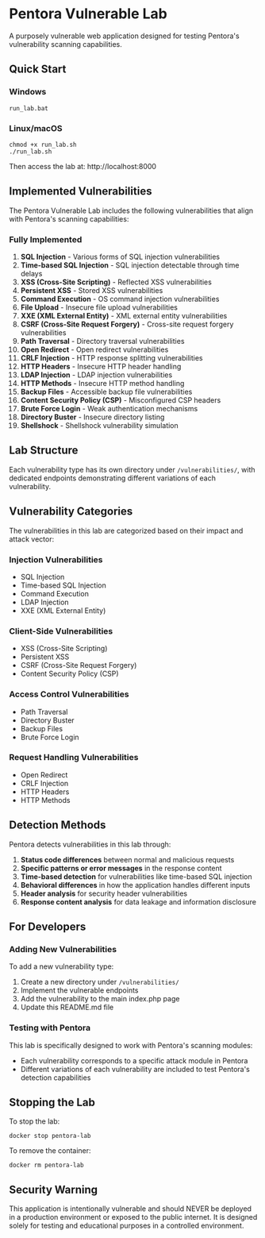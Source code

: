 # Pentora Vulnerable Lab

A purposely vulnerable web application designed for testing Pentora's vulnerability scanning capabilities.

## Quick Start

### Windows
```
run_lab.bat
```

### Linux/macOS
```
chmod +x run_lab.sh
./run_lab.sh
```

Then access the lab at: http://localhost:8000

## Implemented Vulnerabilities

The Pentora Vulnerable Lab includes the following vulnerabilities that align with Pentora's scanning capabilities:

### Fully Implemented
1. **SQL Injection** - Various forms of SQL injection vulnerabilities
2. **Time-based SQL Injection** - SQL injection detectable through time delays
3. **XSS (Cross-Site Scripting)** - Reflected XSS vulnerabilities
4. **Persistent XSS** - Stored XSS vulnerabilities
5. **Command Execution** - OS command injection vulnerabilities
6. **File Upload** - Insecure file upload vulnerabilities
7. **XXE (XML External Entity)** - XML external entity vulnerabilities
8. **CSRF (Cross-Site Request Forgery)** - Cross-site request forgery vulnerabilities
9. **Path Traversal** - Directory traversal vulnerabilities
10. **Open Redirect** - Open redirect vulnerabilities
11. **CRLF Injection** - HTTP response splitting vulnerabilities
12. **HTTP Headers** - Insecure HTTP header handling
13. **LDAP Injection** - LDAP injection vulnerabilities
14. **HTTP Methods** - Insecure HTTP method handling
15. **Backup Files** - Accessible backup file vulnerabilities
16. **Content Security Policy (CSP)** - Misconfigured CSP headers
17. **Brute Force Login** - Weak authentication mechanisms
18. **Directory Buster** - Insecure directory listing
19. **Shellshock** - Shellshock vulnerability simulation

## Lab Structure

Each vulnerability type has its own directory under `/vulnerabilities/`, with dedicated endpoints demonstrating different variations of each vulnerability.

## Vulnerability Categories

The vulnerabilities in this lab are categorized based on their impact and attack vector:

### Injection Vulnerabilities
- SQL Injection
- Time-based SQL Injection
- Command Execution
- LDAP Injection
- XXE (XML External Entity)

### Client-Side Vulnerabilities
- XSS (Cross-Site Scripting)
- Persistent XSS
- CSRF (Cross-Site Request Forgery)
- Content Security Policy (CSP)

### Access Control Vulnerabilities
- Path Traversal
- Directory Buster
- Backup Files
- Brute Force Login

### Request Handling Vulnerabilities
- Open Redirect
- CRLF Injection
- HTTP Headers
- HTTP Methods

## Detection Methods

Pentora detects vulnerabilities in this lab through:
1. **Status code differences** between normal and malicious requests
2. **Specific patterns or error messages** in the response content
3. **Time-based detection** for vulnerabilities like time-based SQL injection
4. **Behavioral differences** in how the application handles different inputs
5. **Header analysis** for security header vulnerabilities
6. **Response content analysis** for data leakage and information disclosure

## For Developers

### Adding New Vulnerabilities
To add a new vulnerability type:
1. Create a new directory under `/vulnerabilities/`
2. Implement the vulnerable endpoints
3. Add the vulnerability to the main index.php page
4. Update this README.md file

### Testing with Pentora
This lab is specifically designed to work with Pentora's scanning modules:
- Each vulnerability corresponds to a specific attack module in Pentora
- Different variations of each vulnerability are included to test Pentora's detection capabilities

## Stopping the Lab

To stop the lab:
```
docker stop pentora-lab
```

To remove the container:
```
docker rm pentora-lab
```

## Security Warning

This application is intentionally vulnerable and should NEVER be deployed in a production environment or exposed to the public internet. It is designed solely for testing and educational purposes in a controlled environment.
